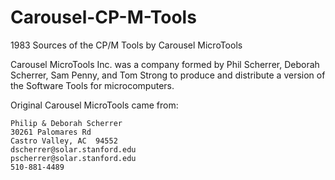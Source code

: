 # Carousel-CP-M-Tools
1983 Sources of the CP/M Tools by Carousel MicroTools

Carousel MicroTools Inc. was a company formed by Phil Scherrer, Deborah Scherrer, Sam Penny, and Tom Strong to produce and distribute a version of the Software Tools for microcomputers.


Original Carousel MicroTools came from:

    Philip & Deborah Scherrer
    30261 Palomares Rd
    Castro Valley, AC  94552
    dscherrer@solar.stanford.edu
    pscherrer@solar.stanford.edu
    510-881-4489
